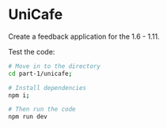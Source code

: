 # UniCafe

Create a feedback application for the 1.6 - 1.11.

Test the code:
```bash
# Move in to the directory
cd part-1/unicafe;

# Install dependencies
npm i;

# Then run the code
npm run dev
```